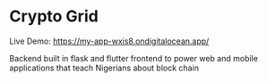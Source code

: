 # Crypto Grid

Live Demo: https://my-app-wxis8.ondigitalocean.app/

Backend built in flask and flutter frontend to power web and mobile applications that teach Nigerians about block chain

